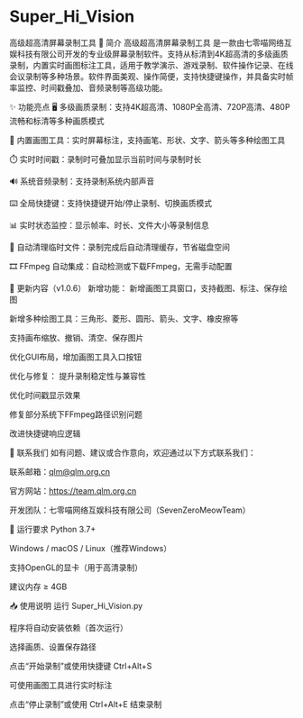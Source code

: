 # Super_Hi_Vision
高级超高清屏幕录制工具
📌 简介
高级超高清屏幕录制工具 是一款由七零喵网络互娱科技有限公司开发的专业级屏幕录制软件。支持从标清到4K超高清的多级画质录制，内置实时画图标注工具，适用于教学演示、游戏录制、软件操作记录、在线会议录制等多种场景。软件界面美观、操作简便，支持快捷键操作，并具备实时帧率监控、时间戳叠加、音频录制等高级功能。

✨ 功能亮点
🖥️ 多级画质录制：支持4K超高清、1080P全高清、720P高清、480P流畅和标清等多种画质模式

🎨 内置画图工具：实时屏幕标注，支持画笔、形状、文字、箭头等多种绘图工具

⏱️ 实时时间戳：录制时可叠加显示当前时间与录制时长

🔊 系统音频录制：支持录制系统内部声音

⌨️ 全局快捷键：支持快捷键开始/停止录制、切换画质模式

📊 实时状态监控：显示帧率、时长、文件大小等录制信息

🧹 自动清理临时文件：录制完成后自动清理缓存，节省磁盘空间

🎞️ FFmpeg 自动集成：自动检测或下载FFmpeg，无需手动配置

📄 更新内容（v1.0.6）
新增功能：
新增画图工具窗口，支持截图、标注、保存绘图

新增多种绘图工具：三角形、菱形、圆形、箭头、文字、橡皮擦等

支持画布缩放、撤销、清空、保存图片

优化GUI布局，增加画图工具入口按钮

优化与修复：
提升录制稳定性与兼容性

优化时间戳显示效果

修复部分系统下FFmpeg路径识别问题

改进快捷键响应逻辑

📧 联系我们
如有问题、建议或合作意向，欢迎通过以下方式联系我们：

联系邮箱：qlm@qlm.org.cn

官方网站：https://team.qlm.org.cn

开发团队：七零喵网络互娱科技有限公司（SevenZeroMeowTeam）

🚀 运行要求
Python 3.7+

Windows / macOS / Linux（推荐Windows）

支持OpenGL的显卡（用于高清录制）

建议内存 ≥ 4GB

📥 使用说明
运行 Super_Hi_Vision.py

程序将自动安装依赖（首次运行）

选择画质、设置保存路径

点击“开始录制”或使用快捷键 Ctrl+Alt+S

可使用画图工具进行实时标注

点击“停止录制”或使用 Ctrl+Alt+E 结束录制
